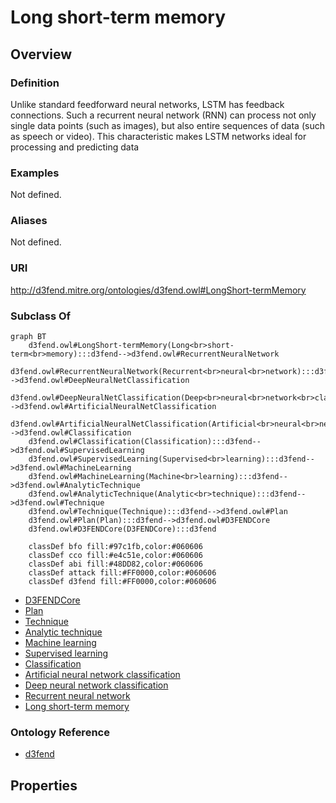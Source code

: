 # Long short-term memory

## Overview

### Definition
Unlike standard feedforward neural networks, LSTM has feedback connections. Such a recurrent neural network (RNN) can process not only single data points (such as images), but also entire sequences of data (such as speech or video). This characteristic makes LSTM networks ideal for processing and predicting data

### Examples
Not defined.

### Aliases
Not defined.

### URI
http://d3fend.mitre.org/ontologies/d3fend.owl#LongShort-termMemory

### Subclass Of
```mermaid
graph BT
    d3fend.owl#LongShort-termMemory(Long<br>short-term<br>memory):::d3fend-->d3fend.owl#RecurrentNeuralNetwork
    d3fend.owl#RecurrentNeuralNetwork(Recurrent<br>neural<br>network):::d3fend-->d3fend.owl#DeepNeuralNetClassification
    d3fend.owl#DeepNeuralNetClassification(Deep<br>neural<br>network<br>classification):::d3fend-->d3fend.owl#ArtificialNeuralNetClassification
    d3fend.owl#ArtificialNeuralNetClassification(Artificial<br>neural<br>network<br>classification):::d3fend-->d3fend.owl#Classification
    d3fend.owl#Classification(Classification):::d3fend-->d3fend.owl#SupervisedLearning
    d3fend.owl#SupervisedLearning(Supervised<br>learning):::d3fend-->d3fend.owl#MachineLearning
    d3fend.owl#MachineLearning(Machine<br>learning):::d3fend-->d3fend.owl#AnalyticTechnique
    d3fend.owl#AnalyticTechnique(Analytic<br>technique):::d3fend-->d3fend.owl#Technique
    d3fend.owl#Technique(Technique):::d3fend-->d3fend.owl#Plan
    d3fend.owl#Plan(Plan):::d3fend-->d3fend.owl#D3FENDCore
    d3fend.owl#D3FENDCore(D3FENDCore):::d3fend
    
    classDef bfo fill:#97c1fb,color:#060606
    classDef cco fill:#e4c51e,color:#060606
    classDef abi fill:#48DD82,color:#060606
    classDef attack fill:#FF0000,color:#060606
    classDef d3fend fill:#FF0000,color:#060606
```

- [D3FENDCore](/docs/ontology/reference/model/D3FENDCore/D3FENDCore.md)
- [Plan](/docs/ontology/reference/model/D3FENDCore/Plan/Plan.md)
- [Technique](/docs/ontology/reference/model/D3FENDCore/Plan/Technique/Technique.md)
- [Analytic technique](/docs/ontology/reference/model/D3FENDCore/Plan/Technique/Analytic%20technique/Analytic%20technique.md)
- [Machine learning](/docs/ontology/reference/model/D3FENDCore/Plan/Technique/Analytic%20technique/Machine%20learning/Machine%20learning.md)
- [Supervised learning](/docs/ontology/reference/model/D3FENDCore/Plan/Technique/Analytic%20technique/Machine%20learning/Supervised%20learning/Supervised%20learning.md)
- [Classification](/docs/ontology/reference/model/D3FENDCore/Plan/Technique/Analytic%20technique/Machine%20learning/Supervised%20learning/Classification/Classification.md)
- [Artificial neural network classification](/docs/ontology/reference/model/D3FENDCore/Plan/Technique/Analytic%20technique/Machine%20learning/Supervised%20learning/Classification/Artificial%20neural%20network%20classification/Artificial%20neural%20network%20classification.md)
- [Deep neural network classification](/docs/ontology/reference/model/D3FENDCore/Plan/Technique/Analytic%20technique/Machine%20learning/Supervised%20learning/Classification/Artificial%20neural%20network%20classification/Deep%20neural%20network%20classification/Deep%20neural%20network%20classification.md)
- [Recurrent neural network](/docs/ontology/reference/model/D3FENDCore/Plan/Technique/Analytic%20technique/Machine%20learning/Supervised%20learning/Classification/Artificial%20neural%20network%20classification/Deep%20neural%20network%20classification/Recurrent%20neural%20network/Recurrent%20neural%20network.md)
- [Long short-term memory](/docs/ontology/reference/model/D3FENDCore/Plan/Technique/Analytic%20technique/Machine%20learning/Supervised%20learning/Classification/Artificial%20neural%20network%20classification/Deep%20neural%20network%20classification/Recurrent%20neural%20network/Long%20short-term%20memory/Long%20short-term%20memory.md)


### Ontology Reference
- [d3fend](http://d3fend.mitre.org/ontologies/d3fend.owl#)

## Properties
